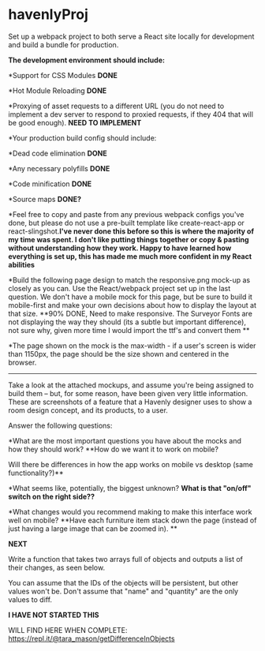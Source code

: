 # havenlyProj
Set up a webpack project to both serve a React site locally for development and build a bundle for production.

**The development environment should include:**

*Support for CSS Modules **DONE**

*Hot Module Reloading **DONE**

*Proxying of asset requests to a different URL (you do not need to implement a dev server to respond to proxied requests, if they 404 that will be good enough). **NEED TO IMPLEMENT**

*Your production build config should include:

*Dead code elimination **DONE**

*Any necessary polyfills **DONE**

*Code minification **DONE**

*Source maps **DONE?**

*Feel free to copy and paste from any previous webpack configs you've done, but please do not use a pre-built template like create-react-app or react-slingshot.**I've never done this before so this is where the majority of my time was spent. I don't like putting things together or copy & pasting without understanding how they work. Happy to have learned how everything is set up, this has made me much more confident in my React abilities**


*Build the following page design to match the responsive.png mock-up as closely as you can. Use the React/webpack project set up in the last question. We don't have a mobile mock for this page, but be sure to build it mobile-first and make your own decisions about how to display the layout at that size.  **90% DONE, Need to make responsive. The Surveyor Fonts are not displaying the way they should (its a subtle but important difference), not sure why, given more time I would import the ttf's and convert them **  

*The page shown on the mock is the max-width - if a user's screen is wider than 1150px, the page should be the size shown and centered in the browser.

****

Take a look at the attached mockups, and assume you're being assigned to build them – but, for some reason, have been given very little information. These are screenshots of a feature that a Havenly designer uses to show a room design concept, and its products, to a user.

Answer the following questions:

*What are the most important questions you have about the mocks and how they should work?
**How do we want it to work on mobile? 

Will there be differences in how the app works on mobile vs desktop (same functionality?)**

*What seems like, potentially, the biggest unknown?
**What is that "on/off" switch on the right side??**

*What changes would you recommend making to make this interface work well on mobile?
**Have each furniture item stack down the page (instead of just having a large image that can be zoomed in). **

**NEXT**

Write a function that takes two arrays full of objects and outputs a list of their changes, as seen below.

You can assume that the IDs of the objects will be persistent, but other values won't be. Don't assume that "name" and "quantity" are the only values to diff.

**I HAVE NOT STARTED THIS**

WILL FIND HERE WHEN COMPLETE: https://repl.it/@tara_mason/getDifferenceInObjects


